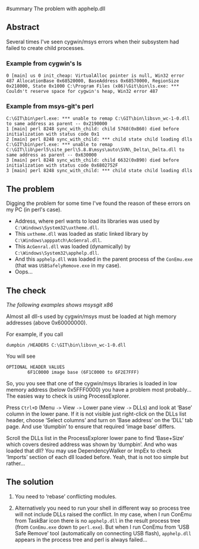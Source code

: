 ﻿#summary The problem with apphelp.dll

<a href='Hidden comment: 
https://bugs.php.net/bug.php?id=36055
https://bugzilla.mozilla.org/show_bug.cgi?id=939043
'></a>

## Abstract ##
Several times I've seen cygwin/msys errors when their subsystem had failed to create child processes.

### Example from cygwin's ls ###
```
0 [main] us 0 init_cheap: VirtualAlloc pointer is null, Win32 error 487 AllocationBase 0x68520000, BaseAddress 0x68570000, RegionSize 0x218000, State 0x1000 C:\Program Files (x86)\Git\bin\ls.exe: *** Couldn't reserve space for cygwin's heap, Win32 error 487
```

### Example from msys-git's perl ###
```
С:\GIT\bin\perl.exe: *** unable to remap С:\GIT\bin\libsvn_wc-1-0.dll to same address as parent -- 0x2190000
1 [main] perl 8248 sync_with_child: child 5768(0xB60) died before initialization with status code 0x1
2 [main] perl 8248 sync_with_child: *** child state child loading dlls
C:\GIT\bin\perl.exe: *** unable to remap С:\GIT\lib\perl5\site_perl\5.8.8\msys\auto\SVN\_Delta\_Delta.dll to same address as parent -- 0x630000
3 [main] perl 8248 sync_with_child: child 6632(0xB90) died before initialization with status code 0x6802752F
3 [main] perl 8248 sync_with_child: *** child state child loading dlls
```

## The problem ##
Digging the problem for some time I've found the reason of these errors on my PC (in perl's case).

  * Address, where perl wants to load its libraries was used by `C:\Windows\System32\uxtheme.dll`.
  * This `uxtheme.dll` was loaded as static linked library by `C:\Windows\apppatch\AcGenral.dll`.
  * This `AcGenral.dll` was loaded (dynamically) by `C:\Windows\System32\apphelp.dll`.
  * And this `apphelp.dll` was loaded in the parent process of the `ConEmu.exe` (that was `USBSafelyRemove.exe` in my case).
  * Oops...

## The check ##
_The following examples shows msysgit x86_

Almost all dll-s used by cygwin/msys must be loaded at high memory addresses (above 0x60000000).

For example, if you call

```
dumpbin /HEADERS С:\GIT\bin\libsvn_wc-1-0.dll
```

You will see

```
OPTIONAL HEADER VALUES
        6F1C0000 image base (6F1C0000 to 6F2E7FFF)
```

So, you you see that one of the cygwin/msys libraries is loaded in low memory address (below 0x5FFF0000)
you have a problem most probably... The easies way to check is using ProcessExplorer.

Press `Ctrl+D` (Menu `->` View `->` Lower pane view `->` DLLs) and look at ‘Base’ column in the lower pane.
If it is not visible just right-click on the DLLs list header, choose ‘Select columns’ and turn on ‘Base address’
on the ‘DLL’ tab page. And use ‘dumpbin’ to ensure that required ‘image base’ differs.

Scroll the DLLs list in the ProcessExplorer lower pane to find ‘Base+Size’ which covers desired address was shown
by ‘dumpbin’. And who was loaded that dll? You may use DependencyWalker or ImpEx to check ‘Imports’ section
of each dll loaded before. Yeah, that is not too simple but rather...

## The solution ##
1) You need to ‘rebase’ conflicting modules.

2) Alternatively you need to run your shell in different way so process tree will not include DLLs raised the conflict.
In my case, when I run ConEmu from TaskBar icon there is no `apphelp.dll` in the result process tree (from `ConEmu.exe` down to `perl.exe`).
But when I run ConEmu from ‘USB Safe Remove’ tool (automatically on connecting USB flash), `apphelp.dll` appears in the process
tree and perl is always failed...
